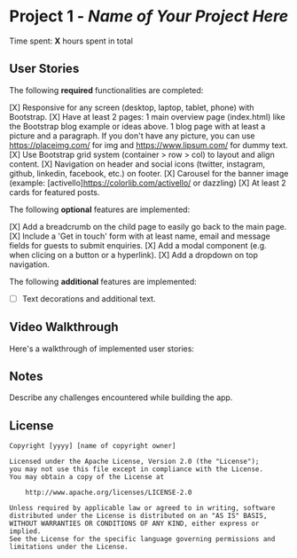 # Project 1 - *Name of Your Project Here*

Time spent: **X** hours spent in total

## User Stories

The following **required** functionalities are completed:

[X] Responsive for any screen (desktop, laptop, tablet, phone) with Bootstrap.
[X] Have at least 2 pages:
1 main overview page (index.html) like the Bootstrap blog example or ideas above.
1 blog page with at least a picture and a paragraph. If you don't have any picture, you can use https://placeimg.com/ for img and https://www.lipsum.com/ for dummy text.
[X] Use Bootstrap grid system (container > row > col) to layout and align content.
[X] Navigation on header and social icons (twitter, instagram, github, linkedin, facebook, etc.) on footer.
[X] Carousel for the banner image (example: [activello]https://colorlib.com/activello/ or dazzling)
[X] At least 2 cards for featured posts.

The following **optional** features are implemented:

[X] Add a breadcrumb on the child page to easily go back to the main page.
[X] Include a 'Get in touch' form with at least name, email and message fields for guests to submit enquiries.
[X] Add a modal component (e.g. when clicing on a button or a hyperlink).
[X] Add a dropdown on top navigation.

The following **additional** features are implemented:

* [ ] Text decorations and additional text.

## Video Walkthrough

Here's a walkthrough of implemented user stories:



## Notes

Describe any challenges encountered while building the app.

## License

    Copyright [yyyy] [name of copyright owner]

    Licensed under the Apache License, Version 2.0 (the "License");
    you may not use this file except in compliance with the License.
    You may obtain a copy of the License at

        http://www.apache.org/licenses/LICENSE-2.0

    Unless required by applicable law or agreed to in writing, software
    distributed under the License is distributed on an "AS IS" BASIS,
    WITHOUT WARRANTIES OR CONDITIONS OF ANY KIND, either express or implied.
    See the License for the specific language governing permissions and
    limitations under the License.


